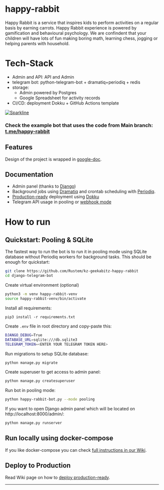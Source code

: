 # happy-rabbit
Happy Rabbit is a service that inspires kids to perform activities on a regular basis by earning carrots.
Happy Rabbit experience is powered by gamification and behavioural psychology. We are confindent that your children
will have lots of fun making boring math, learning chess, jogging or helping parents with household.  

# Tech-Stack
* Admin and API: API and Admin
* telegram bot: python-telegram-bot + dramatiq+periodiq + redis 
* storage: 
  * Admin powered by Postgres
  * Google Spreadsheet for activity records 
* CI/CD: deployment Dokku + GitHub Actions template

[![Sparkline](https://stars.medv.io/Rustem/kz-geekabitz-happy-rabbit.svg)](https://stars.medv.io/Rustem/kz-geekabitz-happy-rabbit)


### Check the example bot that uses the code from Main branch: [t.me/happy-rabbit](https://t.me/happy-rabbit)

## Features

Design of the project is wrapped in [google-doc](https://docs.google.com/document/d/1epWaq-Y69iot4fWCFkCu6dX0CYvjH--mz87mK1H7yeU/edit?usp=sharing).

## Documentation

* Admin panel (thanks to [Django](https://docs.djangoproject.com/en/3.1/intro/tutorial01/))
* Background jobs using [Dramatiq](https://dramatiq.io/motivation.html) and crontab scheduling with [Periodiq](https://pypi.org/project/periodiq/). 
* [Production-ready](https://github.com/ohld/django-telegram-bot/wiki/Production-Deployment-using-Dokku) deployment using [Dokku](https://dokku.com)
* Telegram API usage in pooling or [webhook mode](https://core.telegram.org/bots/api#setwebhook)


# How to run

## Quickstart: Pooling & SQLite

The fastest way to run the bot is to run it in pooling mode using SQLite database without Periodiq workers for background tasks. This should be enough for quickstart:

``` bash
git clone https://github.com/Rustem/kz-geekabitz-happy-rabbit
cd django-telegram-bot
```

Create virtual environment (optional)
``` bash
python3 -m venv happy-rabbit-venv
source happy-rabbit-venv/bin/activate
```

Install all requirements:
```
pip3 install -r requirements.txt
```

Create `.env` file in root directory and copy-paste this:
``` bash 
DJANGO_DEBUG=True
DATABASE_URL=sqlite:///db.sqlite3
TELEGRAM_TOKEN=<ENTER YOUR TELEGRAM TOKEN HERE>
```

Run migrations to setup SQLite database:
``` bash
python manage.py migrate
```

Create superuser to get access to admin panel:
``` bash
python manage.py createsuperuser
```

Run bot in pooling mode:
``` bash
python happy-rabbit-bot.py --mode pooling 
```

If you want to open Django admin panel which will be located on http://localhost:8000/admin/:
``` bash
python manage.py runserver
```

## Run locally using docker-compose

If you like docker-compose you can check [full instructions in our Wiki](TBD).

## Deploy to Production 

Read Wiki page on how to [deploy production-ready](TBD).

----
